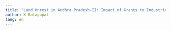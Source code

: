 ```yaml
---
title: "Land Unrest in Andhra Pradesh-II: Impact of Grants to Industries"
author: K Balagopal
lang: en
---
```

